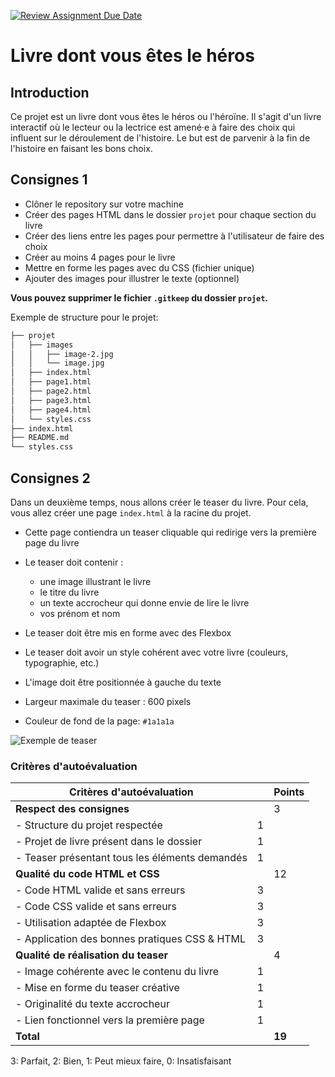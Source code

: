 [![Review Assignment Due Date](https://classroom.github.com/assets/deadline-readme-button-22041afd0340ce965d47ae6ef1cefeee28c7c493a6346c4f15d667ab976d596c.svg)](https://classroom.github.com/a/Gr1oGS7Y)
# Livre dont vous êtes le héros

## Introduction

Ce projet est un livre dont vous êtes le héros ou l'héroïne. Il s'agit d'un livre interactif où le lecteur ou la lectrice est amené·e à faire des choix qui influent sur le déroulement de l'histoire. Le but est de parvenir à la fin de l'histoire en faisant les bons choix.

## Consignes 1

- Clôner le repository sur votre machine
- Créer des pages HTML dans le dossier `projet` pour chaque section du livre
- Créer des liens entre les pages pour permettre à l'utilisateur de faire des choix
- Créer au moins 4 pages pour le livre
- Mettre en forme les pages avec du CSS (fichier unique)
- Ajouter des images pour illustrer le texte (optionnel)

**Vous pouvez supprimer le fichier `.gitkeep` du dossier `projet`.**

Exemple de structure pour le projet:

```bash
├── projet
│   ├── images
│   │   ├── image-2.jpg
│   │   └── image.jpg
│   ├── index.html
│   ├── page1.html
│   ├── page2.html
│   ├── page3.html
│   ├── page4.html
│   └── styles.css
├── index.html
├── README.md
└── styles.css
```

## Consignes 2

Dans un deuxième temps, nous allons créer le teaser du livre. Pour cela, vous allez créer une page `index.html` à la racine du projet.

- Cette page contiendra un teaser cliquable qui redirige vers la première page du livre
- Le teaser doit contenir :

  - une image illustrant le livre
  - le titre du livre
  - un texte accrocheur qui donne envie de lire le livre
  - vos prénom et nom

- Le teaser doit être mis en forme avec des Flexbox
- Le teaser doit avoir un style cohérent avec votre livre (couleurs, typographie, etc.)
- L'image doit être positionnée à gauche du texte
- Largeur maximale du teaser : 600 pixels
- Couleur de fond de la page: `#1a1a1a`

![Exemple de teaser](teaser-exemple.png)

### Critères d'autoévaluation

| Critères d'autoévaluation                      |     | Points |
| ---------------------------------------------- | --- | ------ |
| **Respect des consignes**                      |     | 3      |
| - Structure du projet respectée                | 1   |        |
| - Projet de livre présent dans le dossier      | 1   |        |
| - Teaser présentant tous les éléments demandés | 1   |        |
| **Qualité du code HTML et CSS**                |     | 12     |
| - Code HTML valide et sans erreurs             | 3   |        |
| - Code CSS valide et sans erreurs              | 3   |        |
| - Utilisation adaptée de Flexbox               | 3   |        |
| - Application des bonnes pratiques CSS & HTML  | 3   |        |
| **Qualité de réalisation du teaser**           |     | 4      |
| - Image cohérente avec le contenu du livre     | 1   |        |
| - Mise en forme du teaser créative             | 1   |        |
| - Originalité du texte accrocheur              | 1   |        |
| - Lien fonctionnel vers la première page       | 1   |        |
| **Total**                                      |     | **19** |

3: Parfait, 2: Bien, 1: Peut mieux faire, 0: Insatisfaisant
